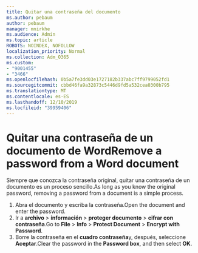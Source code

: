 ```yaml
---
title: Quitar una contraseña del documento
ms.author: pebaum
author: pebaum
manager: mnirkhe
ms.audience: Admin
ms.topic: article
ROBOTS: NOINDEX, NOFOLLOW
localization_priority: Normal
ms.collection: Adm_O365
ms.custom:
- "9001455"
- "3466"
ms.openlocfilehash: 0b5a7fe3dd03e1727182b337abc7ff9799052fd1
ms.sourcegitcommit: cbbd46fa9a32873c5446d9fd5a532cea0300b795
ms.translationtype: MT
ms.contentlocale: es-ES
ms.lasthandoff: 12/10/2019
ms.locfileid: "39959406"
---
```

# <a name="remove-a-password-from-a-word-document"></a><span data-ttu-id="ff51d-102">Quitar una contraseña de un documento de Word</span><span class="sxs-lookup"><span data-stu-id="ff51d-102">Remove a password from a Word document</span></span>

<span data-ttu-id="ff51d-103">Siempre que conozca la contraseña original, quitar una contraseña de un documento es un proceso sencillo.</span><span class="sxs-lookup"><span data-stu-id="ff51d-103">As long as you know the original password, removing a password from a document is a simple process.</span></span>

1. <span data-ttu-id="ff51d-104">Abra el documento y escriba la contraseña.</span><span class="sxs-lookup"><span data-stu-id="ff51d-104">Open the document and enter the password.</span></span>
2. <span data-ttu-id="ff51d-105">Ir a **archivo** > **información** > **proteger documento** > **cifrar con contraseña**.</span><span class="sxs-lookup"><span data-stu-id="ff51d-105">Go to **File** > **Info** > **Protect Document** > **Encrypt with Password**.</span></span>
3. <span data-ttu-id="ff51d-106">Borre la contraseña en el **cuadro contraseña**y, después, seleccione **Aceptar**.</span><span class="sxs-lookup"><span data-stu-id="ff51d-106">Clear the password in the **Password box**, and then select **OK**.</span></span>